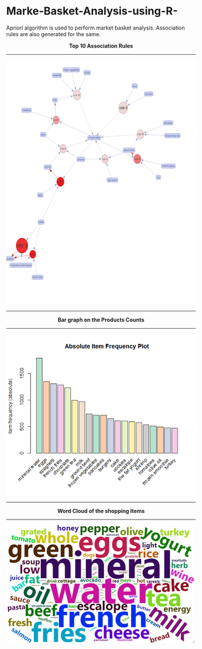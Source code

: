 # Marke-Basket-Analysis-using-R-
Apriori algorithm is used to perform market basket analysis. Association rules are also generated for the same. 
<p align="center">
  <strong>Top 10 Association Rules</strong>
</p><hr>
 <p align="center">
  <img width="750" height="650" src="https://github.com/Jaydeep21/Marke-Basket-Analysis-using-R/blob/master/fullrplot.png">
</p>     
<hr>
<p align="center">
  <strong> Bar graph on the Products Counts</strong>
</p>
<hr>
 <p align="center">
  <img width="1000 height="250" src="https://github.com/Jaydeep21/Marke-Basket-Analysis-using-R/blob/master/marketbasket_1.png">
</p> 
<hr>
<p align="center">
  <strong> Word Cloud of the shopping Items</strong>
</p>
<hr>
 <p align="center">
  <img width="500 height="250" src="https://github.com/Jaydeep21/Marke-Basket-Analysis-using-R/blob/master/wordcloud2.png">
</p>                                                                                                                                 
